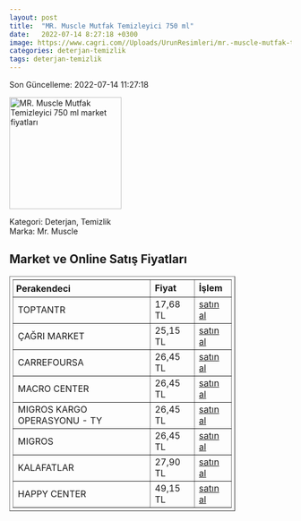 ```yaml
---
layout: post
title:  "MR. Muscle Mutfak Temizleyici 750 ml"
date:   2022-07-14 8:27:18 +0300
image: https://www.cagri.com//Uploads/UrunResimleri/mr.-muscle-mutfak-temizleyici-750-ml-59e602.jpg
categories: deterjan-temizlik
tags: deterjan-temizlik
---
```


Son Güncelleme: 2022-07-14 11:27:18

<img src="https://www.cagri.com//Uploads/UrunResimleri/mr.-muscle-mutfak-temizleyici-750-ml-59e602.jpg" width="200" alt="MR. Muscle Mutfak Temizleyici 750 ml market fiyatları" />

Kategori: Deterjan, Temizlik
<br />
Marka: Mr. Muscle

<h2>Market ve Online Satış Fiyatları</h2>

<table border="1" style="padding: 5px;width:80%;">
  <tr>
    <td style="padding: 5px;"><strong>Perakendeci</strong></td>
    <td><strong>Fiyat</strong></td>
    <td><strong>İşlem</strong></td>
  </tr>
  <tr>
              <td title="ToptanTR">TOPTANTR</td>
              <td>17,68 TL</td>
              <td><a title="ToptanTR" target="_blank" href="https://www.toptantr.com/tr/mm-advanced-power-mutfak-portakal-kokulu-750ml12-tr">satın al</a></td>
            </tr><tr>
              <td title="Çağrı Market">ÇAĞRI MARKET</td>
              <td>25,15 TL</td>
              <td><a title="Çağrı Market" target="_blank" href="https://www.cagri.com/mr-muscle-mutfak-temizleyici-750-ml">satın al</a></td>
            </tr><tr>
              <td title="CarrefourSA">CARREFOURSA</td>
              <td>26,45 TL</td>
              <td><a title="CarrefourSA" target="_blank" href="https://www.carrefoursa.com/mr-muscle-advanced-power-mutfak-temizleyici-portakal-750-ml-p-30074873">satın al</a></td>
            </tr><tr>
              <td title="Macro Center">MACRO CENTER</td>
              <td>26,45 TL</td>
              <td><a title="Macro Center" target="_blank" href="https://www.macrocenter.com.tr/mr-muscle-mutfak-temizleyici-portakal-kokulu-750-ml-p-1d4f395">satın al</a></td>
            </tr><tr>
              <td title="Trendyol/Migros Kargo Operasyonu">MIGROS KARGO OPERASYONU - TY</td>
              <td>26,45 TL</td>
              <td><a title="Trendyol/Migros Kargo Operasyonu" target="_blank" href="https://www.trendyol.com/mr-muscle/advanced-power-mutfak-temizleyici-portakal-750-ml-p-131417511">satın al</a></td>
            </tr><tr>
              <td title="Migros">MIGROS</td>
              <td>26,45 TL</td>
              <td><a title="Migros" target="_blank" href="https://www.migros.com.tr/mr-muscle-advanced-power-mutfak-temizleyici-portakal-750ml-p-1d4f395">satın al</a></td>
            </tr><tr>
              <td title="Kalafatlar">KALAFATLAR</td>
              <td>27,90 TL</td>
              <td><a title="Kalafatlar" target="_blank" href="https://www.kalafatlar.com/urun/mr-muscle-mutfak-portakal-750-ml">satın al</a></td>
            </tr><tr>
              <td title="Happy Center">HAPPY CENTER</td>
              <td>49,15 TL</td>
              <td><a title="Happy Center" target="_blank" href="https://www.happycenter.com.tr/Mr_Muscle_Mutfak_750mlbanyo_750_Ml_Sprey">satın al</a></td>
            </tr>
</table>
